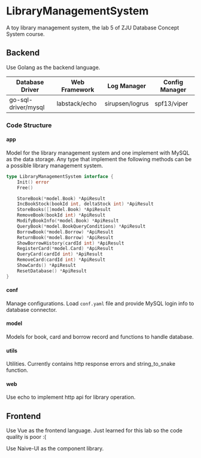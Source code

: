 # LibraryManagementSystem

A toy library management system, the lab 5 of ZJU Database Concept System course.

## Backend

Use Golang as the backend language.

| Database Driver     | Web Framework | Log Manager     | Config Manager |
| ------------------- | ------------- | --------------- | -------------- |
| go-sql-driver/mysql | labstack/echo | sirupsen/logrus | spf13/viper    |

### Code Structure

#### app

Model for the library management system and one implement with MySQL as the data storage. Any type that implement the following methods can be a possible library management system.

```go
type LibraryManagementSystem interface {
	Init() error
	Free()

	StoreBook(*model.Book) *ApiResult
	IncBookStock(bookId int, deltaStock int) *ApiResult
	StoreBooks([]model.Book) *ApiResult
	RemoveBook(bookId int) *ApiResult
	ModifyBookInfo(*model.Book) *ApiResult
	QueryBook(*model.BookQueryConditions) *ApiResult
	BorrowBook(*model.Borrow) *ApiResult
	ReturnBook(*model.Borrow) *ApiResult
	ShowBorrowHistory(cardId int) *ApiResult
	RegisterCard(*model.Card) *ApiResult
	QueryCard(cardId int) *ApiResult
	RemoveCard(cardId int) *ApiResult
	ShowCards() *ApiResult
	ResetDatabase() *ApiResult
}
```

#### conf

Manage configurations. Load `conf.yaml` file and provide MySQL login info to database connector.

#### model

Models for book, card and borrow record and functions to handle database.

#### utils

Utilities. Currently contains http response errors and string_to_snake function.

#### web

Use echo to implement http api for library operation.

## Frontend

Use Vue as the frontend language. Just learned for this lab so the code quality is poor :(

Use Naive-UI as the component library.
